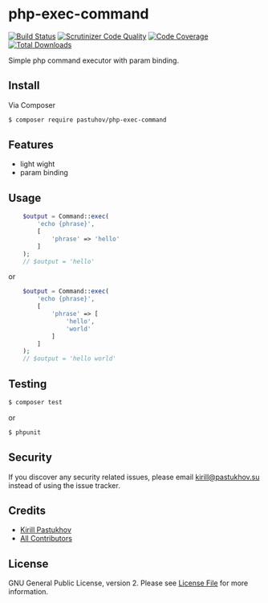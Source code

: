 # php-exec-command

[![Build Status](https://travis-ci.org/pastuhov/php-exec-command.svg)](https://travis-ci.org/pastuhov/php-exec-command)
[![Scrutinizer Code Quality](https://scrutinizer-ci.com/g/pastuhov/php-exec-command/badges/quality-score.png?b=master)](https://scrutinizer-ci.com/g/pastuhov/php-exec-command/?branch=master)
[![Code Coverage](https://scrutinizer-ci.com/g/pastuhov/php-exec-command/badges/coverage.png?b=master)](https://scrutinizer-ci.com/g/pastuhov/php-exec-command/?branch=master)
[![Total Downloads](https://poser.pugx.org/pastuhov/php-exec-command/downloads)](https://packagist.org/packages/pastuhov/php-exec-command)

Simple php command executor with param binding.

## Install

Via Composer

``` bash
$ composer require pastuhov/php-exec-command
```

## Features

* light wight
* param binding

## Usage

```php
    $output = Command::exec(
        'echo {phrase}',
        [
            'phrase' => 'hello'
        ]
    );
    // $output = 'hello'
```
or
```php
    $output = Command::exec(
        'echo {phrase}',
        [
            'phrase' => [
                'hello',
                'world'
            ]
        ]
    );
    // $output = 'hello world'
```

## Testing

``` bash
$ composer test
```
or
```bash
$ phpunit
```

## Security

If you discover any security related issues, please email kirill@pastukhov.su instead of using the issue tracker.

## Credits

- [Kirill Pastukhov](https://github.com/pastuhov)
- [All Contributors](../../contributors)

## License

GNU General Public License, version 2. Please see [License File](LICENSE) for more information.
